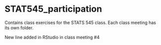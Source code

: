 # STAT545_participation

Contains class exercises for the STATS 545 class. Each class meeting has its own folder.

New line added in RStudio in class meeting #4 

